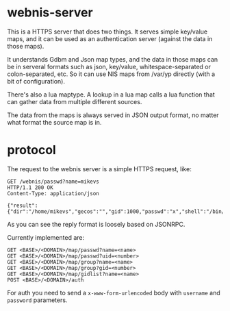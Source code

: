 
# webnis-server

This is a HTTPS server that does two things. It serves simple key/value
maps, and it can be used as an authentication server (against the
data in those maps).

It understands Gdbm and Json map types, and the data in those maps
can be in serveral formats such as json, key/value, whitespace-separated
or colon-separated, etc. So it can use NIS maps from /var/yp
directly (with a bit of configuration).

There's also a lua maptype. A lookup in a lua map calls a lua function
that can gather data from multiple different sources.

The data from the maps is always served in JSON output format, no matter
what format the source map is in.

# protocol

The request to the webnis server is a simple HTTPS request, like:

```
GET /webnis/passwd?name=mikevs
HTTP/1.1 200 OK
Content-Type: application/json

{"result":{"dir":"/home/mikevs","gecos":"","gid":1000,"passwd":"x","shell":"/bin/sh","uid":1000,"user":"mikevs"}}
```

As you can see the reply format is loosely based on JSONRPC.

Currently implemented are:

```
GET <BASE>/<DOMAIN>/map/passwd?name=<name>
GET <BASE>/<DOMAIN>/map/passwd?uid=<number>
GET <BASE>/<DOMAIN>/map/group?name=<name>
GET <BASE>/<DOMAIN>/map/group?gid=<number>
GET <BASE>/<DOMAIN>/map/gidlist?name=<name>
POST <BASE>/<DOMAIN>/auth
```

For auth you need to send a `x-www-form-urlencoded` body with
`username` and `password` parameters.

